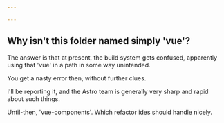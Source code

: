 ```yaml
---

---
```

## Why isn't this folder named simply 'vue'?

The answer is that at present, the build system gets confused, apparently using that 'vue' in a path in some way unintended.

You get a nasty error then, without further clues.

I'll be reporting it, and the Astro team is generally very sharp and rapid about such things.

Until-then, 'vue-components'. Which refactor ides should handle nicely.